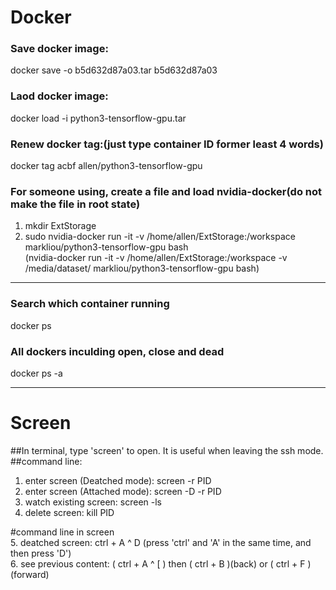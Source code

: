 # Docker

### Save docker image:  
docker save -o b5d632d87a03.tar b5d632d87a03  
### Laod docker image:  
docker load -i python3-tensorflow-gpu.tar  
### Renew docker tag:(just type container ID former least 4 words)  
docker tag acbf allen/python3-tensorflow-gpu
### For someone using, create a file and load nvidia-docker(do not make the file in root state)  
1. mkdir ExtStorage  
2. sudo nvidia-docker run -it -v /home/allen/ExtStorage:/workspace markliou/python3-tensorflow-gpu bash  
(nvidia-docker run -it -v /home/allen/ExtStorage:/workspace -v /media/dataset/ markliou/python3-tensorflow-gpu bash)  
 ---  
### Search which container running  
docker ps  
### All dockers inculding open, close and dead  
docker ps -a  
  
  
  
---  
# Screen
##In terminal, type 'screen' to open. It is useful when leaving the ssh mode.  
##command line:  
1. enter screen (Deatched mode): screen -r PID  
2. enter screen (Attached mode): screen -D -r PID  
3. watch existing screen: screen -ls  
4. delete screen: kill PID  
  
#command line in screen  
5. deatched screen: ctrl + A ^ D (press 'ctrl' and 'A' in the same time, and then press 'D')  
6. see previous content: ( ctrl + A ^ [ ) then ( ctrl + B )(back) or ( ctrl + F )(forward)  



